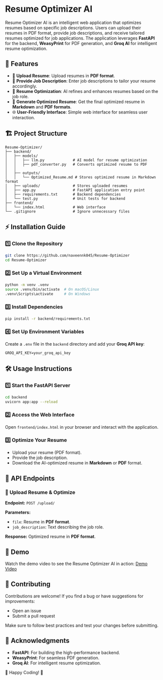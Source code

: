 # Resume Optimizer AI

Resume Optimizer AI is an intelligent web application that optimizes resumes based on specific job descriptions. Users can upload their resumes in PDF format, provide job descriptions, and receive tailored resumes optimized for job applications. The application leverages **FastAPI** for the backend, **WeasyPrint** for PDF generation, and **Groq AI** for intelligent resume optimization.

## 🚀 Features

- 📂 **Upload Resume**: Upload resumes in **PDF format**.
- 📝 **Provide Job Description**: Enter job descriptions to tailor your resume accordingly.
- 📜 **Resume Optimization**: AI refines and enhances resumes based on the job role.
- 🔄 **Generate Optimized Resume**: Get the final optimized resume in **Markdown** and **PDF formats**.
- 🌐 **User-Friendly Interface**: Simple web interface for seamless user interaction.

## 🏗️ Project Structure

```
Resume-Optimizer/
├── backend/
│   ├── models/
│   │   ├── llm.py             # AI model for resume optimization
│   │   ├── pdf_converter.py   # Converts optimized resume to PDF
│   │ 
│   ├── outputs/
│   │   └── Optimized_Resume.md # Stores optimized resume in Markdown format
│   ├── uploads/               # Stores uploaded resumes
│   ├── app.py                 # FastAPI application entry point
│   ├── requirements.txt       # Backend dependencies
│   └── test.py                # Unit tests for backend
├── frontend/
│   └── index.html             # Web interface
└── .gitignore                 # Ignore unnecessary files
```

## ⚡ Installation Guide

### 1️⃣ Clone the Repository

```sh
git clone https://github.com/naveennk045/Resume-Optimizer
cd Resume-Optimizer
```

### 2️⃣ Set Up a Virtual Environment
```sh
python -m venv .venv
source .venv/bin/activate  # On macOS/Linux
.venv\Scripts\activate     # On Windows
```

### 3️⃣ Install Dependencies
```sh
pip install -r backend/requirements.txt
```

### 4️⃣ Set Up Environment Variables
Create a `.env` file in the `backend` directory and add your **Groq API key**:
```
GROQ_API_KEY=your_groq_api_key
```

## 🛠️ Usage Instructions

### 1️⃣ Start the FastAPI Server
```sh
cd backend
uvicorn app:app --reload
```

### 2️⃣ Access the Web Interface
Open `frontend/index.html` in your browser and interact with the application.

### 3️⃣ Optimize Your Resume
- Upload your resume (PDF format).
- Provide the job description.
- Download the AI-optimized resume in **Markdown** or **PDF** format.

## 📡 API Endpoints

### 🔹 **Upload Resume & Optimize**
**Endpoint:** `POST /upload/`

**Parameters:**
- `file`: Resume in **PDF format**.
- `job_description`: Text describing the job role.

**Response:** Optimized resume in **PDF format**.

## 🎥 Demo

Watch the demo video to see the Resume Optimizer AI in action: [Demo Video](resume-optimizer-demo.mp4)

## 🎯 Contributing

Contributions are welcome! If you find a bug or have suggestions for improvements:
- Open an issue
- Submit a pull request

Make sure to follow best practices and test your changes before submitting.


## 🤝 Acknowledgments

- **FastAPI**: For building the high-performance backend.
- **WeasyPrint**: For seamless PDF generation.
- **Groq AI**: For intelligent resume optimization.

🚀 Happy Coding! 🚀
